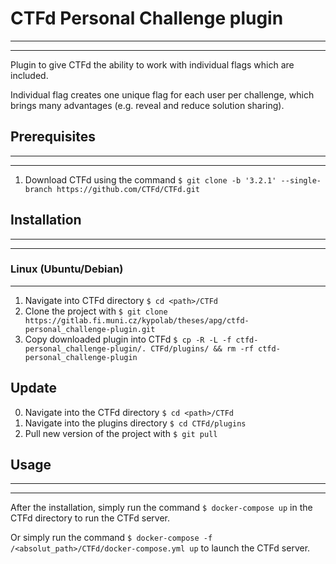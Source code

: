 # CTFd Personal Challenge plugin 
---
---
Plugin to give CTFd the ability to work with individual flags which are included.

Individual flag creates one unique flag for each user per challenge, which brings many advantages (e.g. reveal and reduce solution sharing). 

## Prerequisites
---
---
1. Download CTFd using the command `$ git clone -b '3.2.1' --single-branch https://github.com/CTFd/CTFd.git`


## Installation
---
---
### Linux (Ubuntu/Debian)
---

1. Navigate into CTFd directory `$ cd <path>/CTFd`
2. Clone the project with `$ git clone https://gitlab.fi.muni.cz/kypolab/theses/apg/ctfd-personal_challenge-plugin.git`
3. Copy downloaded plugin into CTFd `$ cp -R -L -f ctfd-personal_challenge-plugin/. CTFd/plugins/ && rm -rf ctfd-personal_challenge-plugin`

## Update

0. Navigate into the CTFd directory `$ cd <path>/CTFd`
1. Navigate into the plugins directory `$ cd CTFd/plugins`
2. Pull new version of the project with `$ git pull`

## Usage
---
---
After the installation, simply run the command `$ docker-compose up` in the CTFd directory to run the CTFd server.

Or simply run the command `$ docker-compose -f /<absolut_path>/CTFd/docker-compose.yml up` to launch the CTFd server.
